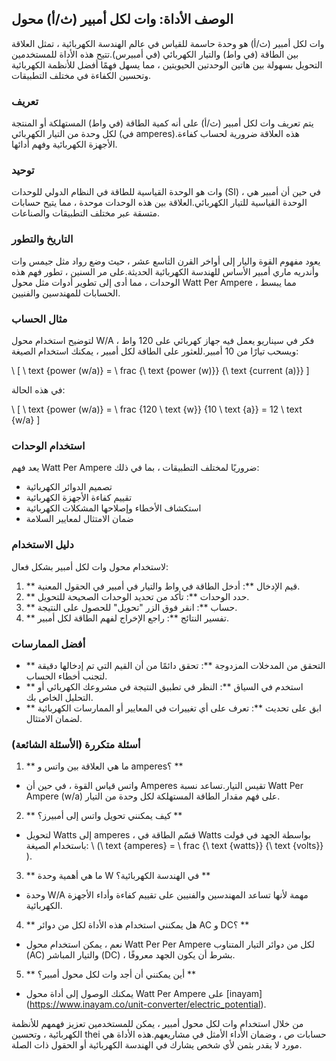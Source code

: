## الوصف الأداة: وات لكل أمبير (ث/أ) محول

وات لكل أمبير (ث/أ) هو وحدة حاسمة للقياس في عالم الهندسة الكهربائية ، تمثل العلاقة بين الطاقة (في واط) والتيار الكهربائي (في أمبيرس).تتيح هذه الأداة للمستخدمين التحويل بسهولة بين هاتين الوحدتين الحيويتين ، مما يسهل فهمًا أفضل للأنظمة الكهربائية وتحسين الكفاءة في مختلف التطبيقات.

### تعريف

يتم تعريف وات لكل أمبير (ث/أ) على أنه كمية الطاقة (في واط) المستهلكة أو المنتجة لكل وحدة من التيار الكهربائي (في amperes).هذه العلاقة ضرورية لحساب كفاءة الأجهزة الكهربائية وفهم أدائها.

### توحيد

وات هو الوحدة القياسية للطاقة في النظام الدولي للوحدات (SI) ، في حين أن أمبير هي الوحدة القياسية للتيار الكهربائي.العلاقة بين هذه الوحدات موحدة ، مما يتيح حسابات متسقة عبر مختلف التطبيقات والصناعات.

### التاريخ والتطور

يعود مفهوم القوة واليار إلى أواخر القرن التاسع عشر ، حيث وضع رواد مثل جيمس وات وأندريه ماري أمبير الأساس للهندسة الكهربائية الحديثة.على مر السنين ، تطور فهم هذه الوحدات ، مما أدى إلى تطوير أدوات مثل محول Watt Per Ampere ، مما يبسط الحسابات للمهندسين والفنيين.

### مثال الحساب

لتوضيح استخدام محول W/A ، فكر في سيناريو يعمل فيه جهاز كهربائي على 120 واط ويسحب تيارًا من 10 أمبير.للعثور على الطاقة لكل أمبير ، يمكنك استخدام الصيغة:

\ [
\ text {power (w/a)} = \ frac {\ text {power (w)}} {\ text {current (a)}}
\]

في هذه الحالة:

\ [
\ text {power (w/a)} = \ frac {120 \ text {w}} {10 \ text {a}} = 12 \ text {w/a}
\]

### استخدام الوحدات

يعد فهم Watt Per Ampere ضروريًا لمختلف التطبيقات ، بما في ذلك:

- تصميم الدوائر الكهربائية
- تقييم كفاءة الأجهزة الكهربائية
- استكشاف الأخطاء وإصلاحها المشكلات الكهربائية
- ضمان الامتثال لمعايير السلامة

### دليل الاستخدام

لاستخدام محول وات لكل أمبير بشكل فعال:

1. ** قيم الإدخال **: أدخل الطاقة في واط والتيار في أمبير في الحقول المعنية.
2. ** حدد الوحدات **: تأكد من تحديد الوحدات الصحيحة للتحويل.
3. ** حساب **: انقر فوق الزر "تحويل" للحصول على النتيجة.
4. ** تفسير النتائج **: راجع الإخراج لفهم الطاقة لكل أمبير.

### أفضل الممارسات

- ** التحقق من المدخلات المزدوجة **: تحقق دائمًا من أن القيم التي تم إدخالها دقيقة لتجنب أخطاء الحساب.
- ** استخدم في السياق **: النظر في تطبيق النتيجة في مشروعك الكهربائي أو التحليل الخاص بك.
- ** ابق على تحديث **: تعرف على أي تغييرات في المعايير أو الممارسات الكهربائية لضمان الامتثال.

### أسئلة متكررة (الأسئلة الشائعة)

1. ** ما هي العلاقة بين واتس و amperes؟ **
- واتس قياس القوة ، في حين أن Amperes تقيس التيار.تساعد نسبة Watt Per Ampere (w/a) على فهم مقدار الطاقة المستهلكة لكل وحدة من التيار.

2. ** كيف يمكنني تحويل واتس إلى أمبيرز؟ **
- لتحويل Watts إلى amperes ، قسّم الطاقة في Watts بواسطة الجهد في فولت باستخدام الصيغة: \ (\ text {amperes} = \ frac {\ text {watts}} {\ text {volts}} \).

3. ** ما هي أهمية وحدة W في الهندسة الكهربائية؟ **
- وحدة W/A مهمة لأنها تساعد المهندسين والفنيين على تقييم كفاءة وأداء الأجهزة الكهربائية.

4. ** هل يمكنني استخدام هذه الأداة لكل من دوائر AC و DC؟ **
- نعم ، يمكن استخدام محول Watt Per Per Ampere لكل من دوائر التيار المتناوب (AC) والتيار المباشر (DC) ، بشرط أن يكون الجهد معروفًا.

5. ** أين يمكنني أن أجد وات لكل محول أمبير؟ **
- يمكنك الوصول إلى أداة محول Watt Per Ampere على [inayam] (https://www.inayam.co/unit-converter/electric_potential).

من خلال استخدام وات لكل محول أمبير ، يمكن للمستخدمين تعزيز فهمهم للأنظمة الكهربائية ، وتحسين thei حسابات ص ، وضمان الأداء الأمثل في مشاريعهم.هذه الأداة هي مورد لا يقدر بثمن لأي شخص يشارك في الهندسة الكهربائية أو الحقول ذات الصلة.